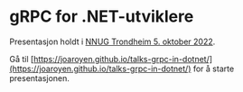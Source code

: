 # gRPC for .NET-utviklere

Presentasjon holdt i [NNUG Trondheim 5. oktober 2022](https://www.meetup.com/nnug-trondheim/events/288668523/).

Gå til [https://joaroyen.github.io/talks-grpc-in-dotnet/](https://joaroyen.github.io/talks-grpc-in-dotnet/) for å starte presentasjonen.
